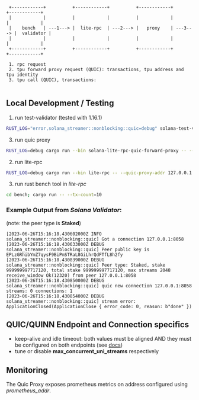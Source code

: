 



```
 +------------+          +------------+          +------------+          +------------+
 |            |          |            |          |            |          |            |
 |    bench   | ---1---> |  lite-rpc  | ---2---> |   proxy    | ---3---> |  validator |
 |            |          |            |          |            |          |            |
 +------------+          +------------+          +------------+          +------------+
 
 1. rpc request
 2. tpu forward proxy request (QUIC): transactions, tpu address and tpu identity
 3. tpu call (QUIC), transactions:
 
```

Local Development / Testing
---------------------------

1. run test-validator (tested with 1.16.1)
```bash
RUST_LOG="error,solana_streamer::nonblocking::quic=debug" solana-test-validator --log
```
3. run quic proxy
```bash
RUST_LOG=debug cargo run --bin solana-lite-rpc-quic-forward-proxy -- --proxy-listen-addr 0.0.0.0:11111 --identity-keypair /pathto-test-ledger/validator-keypair.json
```
2. run lite-rpc
```bash
RUST_LOG=debug cargo run --bin lite-rpc -- --quic-proxy-addr 127.0.0.1:11111
```
3. run rust bench tool in _lite-rpc_
```bash
cd bench; cargo run -- --tx-count=10
```


### Example Output from _Solana Validator_:
(note: the peer type is __Staked__)
```
[2023-06-26T15:16:18.430602000Z INFO  solana_streamer::nonblocking::quic] Got a connection 127.0.0.1:8058
[2023-06-26T15:16:18.430633000Z DEBUG solana_streamer::nonblocking::quic] Peer public key is EPLzGRhibYmZ7qysF9BiPmSTRaL8GiLhrQdFTfL8h2fy
[2023-06-26T15:16:18.430839000Z DEBUG solana_streamer::nonblocking::quic] Peer type: Staked, stake 999999997717120, total stake 999999997717120, max streams 2048 receive_window Ok(12320) from peer 127.0.0.1:8058
[2023-06-26T15:16:18.430850000Z DEBUG solana_streamer::nonblocking::quic] quic new connection 127.0.0.1:8058 streams: 0 connections: 1
[2023-06-26T15:16:18.430854000Z DEBUG solana_streamer::nonblocking::quic] stream error: ApplicationClosed(ApplicationClose { error_code: 0, reason: b"done" })
```


QUIC/QUINN Endpoint and Connection specifics
---------------------------
* keep-alive and idle timeout: both values must be aligned AND they must be configured on both endpoints (see [docs](https://docs.rs/quinn/latest/quinn/struct.TransportConfig.html#method.keep_alive_interval))
* tune or disable __max_concurrent_uni_streams__ respectively


Monitoring
---------------------------
The Quic Proxy exposes prometheus metrics on address configured using _prometheus_addr_.

